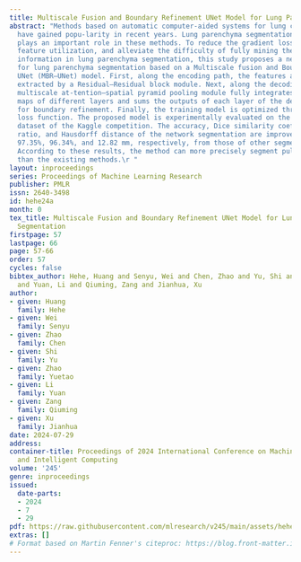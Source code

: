 ```yaml
---
title: Multiscale Fusion and Boundary Refinement UNet Model for Lung Parenchyma Segmentation
abstract: "Methods based on automatic computer-aided systems for lung cancer diagnosis
  have gained popu-larity in recent years. Lung parenchyma segmentation technology
  plays an important role in these methods. To reduce the gradient loss, improve the
  feature utilization, and alleviate the difficulty of fully mining the contextual
  information in lung parenchyma segmentation, this study proposes a network model
  for lung parenchyma segmentation based on a Multiscale fusion and Boundary Refinement
  UNet (MBR–UNet) model. First, along the encoding path, the features are efficiently
  extracted by a Residual–Residual block module. Next, along the decoding path, a
  multiscale at-tention–spatial pyramid pooling module fully integrates the feature
  maps of different layers and sums the outputs of each layer of the decoding path
  for boundary refinement. Finally, the training model is optimized through a hybrid
  loss function. The proposed model is experimentally evaluated on the lung segmentation
  dataset of the Kaggle competition. The accuracy, Dice similarity coefficient, intersection
  ratio, and Hausdorff distance of the network segmentation are improved by 98.79%,
  97.35%, 96.34%, and 12.82 mm, respectively, from those of other segmentation methods.
  According to these results, the method can more precisely segment pulmonary parenchyma
  than the existing methods.\r "
layout: inproceedings
series: Proceedings of Machine Learning Research
publisher: PMLR
issn: 2640-3498
id: hehe24a
month: 0
tex_title: Multiscale Fusion and Boundary Refinement UNet Model for Lung Parenchyma
  Segmentation
firstpage: 57
lastpage: 66
page: 57-66
order: 57
cycles: false
bibtex_author: Hehe, Huang and Senyu, Wei and Chen, Zhao and Yu, Shi and Yuetao, Zhao
  and Yuan, Li and Qiuming, Zang and Jianhua, Xu
author:
- given: Huang
  family: Hehe
- given: Wei
  family: Senyu
- given: Zhao
  family: Chen
- given: Shi
  family: Yu
- given: Zhao
  family: Yuetao
- given: Li
  family: Yuan
- given: Zang
  family: Qiuming
- given: Xu
  family: Jianhua
date: 2024-07-29
address:
container-title: Proceedings of 2024 International Conference on Machine Learning
  and Intelligent Computing
volume: '245'
genre: inproceedings
issued:
  date-parts:
  - 2024
  - 7
  - 29
pdf: https://raw.githubusercontent.com/mlresearch/v245/main/assets/hehe24a/hehe24a.pdf
extras: []
# Format based on Martin Fenner's citeproc: https://blog.front-matter.io/posts/citeproc-yaml-for-bibliographies/
---
```

